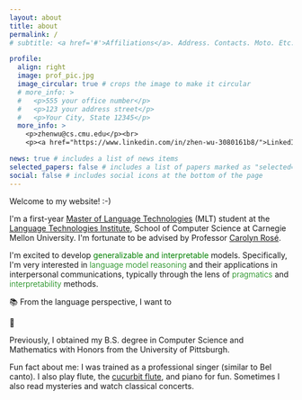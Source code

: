 ```yaml
---
layout: about
title: about
permalink: /
# subtitle: <a href='#'>Affiliations</a>. Address. Contacts. Moto. Etc.

profile:
  align: right
  image: prof_pic.jpg
  image_circular: true # crops the image to make it circular
  # more_info: >
  #   <p>555 your office number</p>
  #   <p>123 your address street</p>
  #   <p>Your City, State 12345</p>
  more_info: >
    <p>zhenwu@cs.cmu.edu</p><br>
    <p><a href="https://www.linkedin.com/in/zhen-wu-3080161b8/">LinkedIn</a> / CV </p>

news: true # includes a list of news items
selected_papers: false # includes a list of papers marked as "selected={true}"
social: false # includes social icons at the bottom of the page
---
```


<!-- Write your biography here. Tell the world about yourself. Link to your favorite [subreddit](http://reddit.com). You can put a picture in, too. The code is already in, just name your picture `prof_pic.jpg` and put it in the `img/` folder.

Put your address / P.O. box / other info right below your picture. You can also disable any of these elements by editing `profile` property of the YAML header of your `_pages/about.md`. Edit `_bibliography/papers.bib` and Jekyll will render your [publications page](/al-folio/publications/) automatically.

Link to your social media connections, too. This theme is set up to use [Font Awesome icons](https://fontawesome.com/) and [Academicons](https://jpswalsh.github.io/academicons/), like the ones below. Add your Facebook, Twitter, LinkedIn, Google Scholar, or just disable all of them. -->

Welcome to my website! :-)

I'm a first-year <a href="https://www.lti.cs.cmu.edu/academics/masters-programs/mlt.html">Master of Language Technologies</a> (MLT) student at the <a href="https://www.lti.cs.cmu.edu/index.html">Language Technologies Institute</a>, School of Computer Science at Carnegie Mellon University. I'm fortunate to be advised by Professor <a href="https://www.cs.cmu.edu/~cprose/">Carolyn Rosé</a>.

I'm excited to develop <a style="font-weight: 400; color: green">generalizable and interpretable</a> models. Specifically, I'm very interested in <a style="font-weight: 300; color: green">language model reasoning</a> and their applications in interpersonal communications, typically through the lens of <a style="font-weight: 300; color: green">pragmatics</a> and <a style="font-weight: 300; color: green">interpretability</a> methods.

📚 From the language perspective, I want to

🔬

Previously, I obtained my B.S. degree in Computer Science and Mathematics with Honors from the University of Pittsburgh.

Fun fact about me: I was trained as a professional singer (similar to Bel canto). I also play flute, the <a href="https://en.wikipedia.org/wiki/Hulusi">cucurbit flute</a>, and piano for fun. Sometimes I also read mysteries and watch classical concerts.

